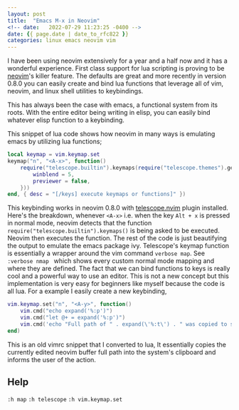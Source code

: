 ```yaml
---
layout: post
title:  "Emacs M-x in Neovim"
<!-- date:   2022-07-29 11:23:25 -0400 -->
date: {{ page.date | date_to_rfc822 }}
categories: linux emacs neovim vim
---
```


I have been using neovim extensively for a year and a half now and it has a wonderful experience. First class support for lua scripting is proving to be [neovim](https://neovim.io/)'s killer feature. The defaults are great and more recently in version 0.8.0 you can easily create and bind lua functions that leverage all of vim, neovim, and linux shell utilities to keybindings. 

This has always been the case with emacs, a functional system from its roots. With the entire editor  being writing in elisp, you can easily bind whatever elisp function to a keybinding.

This snippet of lua code shows how neovim in many ways is emulating emacs by utilizing lua functions;

```lua 
local keymap = vim.keymap.set
keymap("n", "<A-x>", function()
	require("telescope.builtin").keymaps(require("telescope.themes").get_ivy({
		winblend = 5,
		previewer = false,
	}))
end, { desc = "[/keys] execute keymaps or functions]" })
```

This keybinding works in neovim 0.8.0 with [telescope.nvim](https://github.com/nvim-telescope/telescope.nvim) plugin installed.
Here's the breakdown, whenever `<A-x>` i.e. when the key `Alt + x` is pressed in normal mode, neovim detects that the function `require("telescope.builtin").keymaps()` is being asked to be executed. Neovim then executes the function. The rest of the code is just beautifying the output to emulate the emacs package ivy. Telescope's keymap function is essentially a wrapper around the vim command `verbose map`. See `:verbose nmap ` which shows every custom normal mode mapping and where they are defined. The fact that we can bind functions to keys is really cool and a powerful way to use an editor. This is not a new concept but this implementation is very easy for beginners like myself because the code is all lua. For a example I easily create a new keybinding,

```lua 
vim.keymap.set("n", "<A-y>", function()
	vim.cmd("echo expand('%:p')")
	vim.cmd("let @+ = expand('%:p')")
	vim.cmd('echo "Full path of " . expand(\'%:t\') . " was copied to system clipboard"')
end)
```
This is an old vimrc snippet that I converted to lua, It essentially copies the currently edited neovim buffer full path into the system's clipboard and informs the user of the action. 


## Help
`:h map`
`:h telescope`
`:h vim.keymap.set`

<!-- - nano  -- mediocre editor -->
<!-- - vim   -- great extensible editor but there is vimscript which is uncomprehensible in my opinion -->
<!-- - nvim  -- my personal favorite editor, lua allows for easy extensibility -->
<!-- - emacs -- really an operating system, I am starting to use emacs for org mode and reading emails -->
<!---->
